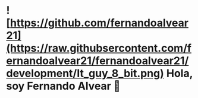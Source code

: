 # ![https://github.com/fernandoalvear21](https://raw.githubsercontent.com/fernandoalvear21/fernandoalvear21/development/It_guy_8_bit.png) Hola, soy Fernando Alvear 👋

<!--
**fernandoalvear21/fernandoalvear21** is a ✨ _special_ ✨ repository because its `README.md` (this file) appears on your GitHub profile.

Here are some ideas to get you started:

- 🔭 I’m currently working on ...
- 🌱 I’m currently learning ...
- 👯 I’m looking to collaborate on ...
- 🤔 I’m looking for help with ...
- 💬 Ask me about ...
- 📫 How to reach me: ...
- 😄 Pronouns: ...
- ⚡ Fun fact: ...
-->
